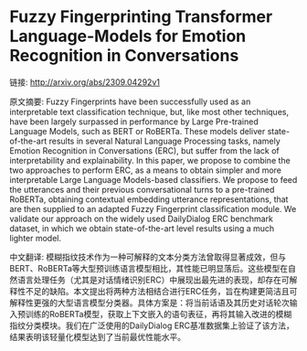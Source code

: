 # Fuzzy Fingerprinting Transformer Language-Models for Emotion Recognition in Conversations

链接: http://arxiv.org/abs/2309.04292v1

原文摘要:
Fuzzy Fingerprints have been successfully used as an interpretable text
classification technique, but, like most other techniques, have been largely
surpassed in performance by Large Pre-trained Language Models, such as BERT or
RoBERTa. These models deliver state-of-the-art results in several Natural
Language Processing tasks, namely Emotion Recognition in Conversations (ERC),
but suffer from the lack of interpretability and explainability. In this paper,
we propose to combine the two approaches to perform ERC, as a means to obtain
simpler and more interpretable Large Language Models-based classifiers. We
propose to feed the utterances and their previous conversational turns to a
pre-trained RoBERTa, obtaining contextual embedding utterance representations,
that are then supplied to an adapted Fuzzy Fingerprint classification module.
We validate our approach on the widely used DailyDialog ERC benchmark dataset,
in which we obtain state-of-the-art level results using a much lighter model.

中文翻译:
模糊指纹技术作为一种可解释的文本分类方法曾取得显著成效，但与BERT、RoBERTa等大型预训练语言模型相比，其性能已明显落后。这些模型在自然语言处理任务（尤其是对话情绪识别ERC）中展现出最先进的表现，却存在可解释性不足的缺陷。本文提出将两种方法相结合进行ERC任务，旨在构建更简洁且可解释性更强的大型语言模型分类器。具体方案是：将当前话语及其历史对话轮次输入预训练的RoBERTa模型，获取上下文嵌入的语句表征，再将其输入改进的模糊指纹分类模块。我们在广泛使用的DailyDialog ERC基准数据集上验证了该方法，结果表明该轻量化模型达到了当前最优性能水平。
